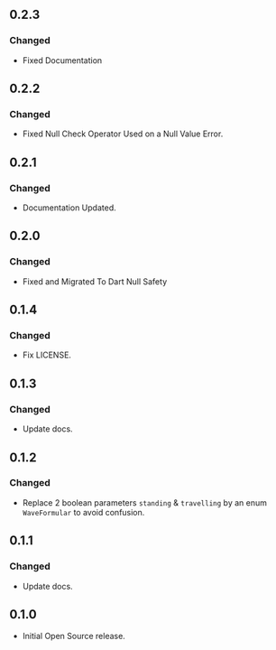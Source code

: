 ## 0.2.3

### Changed

- Fixed Documentation

## 0.2.2

### Changed

- Fixed Null Check Operator Used on a Null Value Error.

## 0.2.1

### Changed

- Documentation Updated.

## 0.2.0

### Changed

- Fixed and Migrated To Dart Null Safety

## 0.1.4

### Changed

- Fix LICENSE.

## 0.1.3

### Changed

- Update docs.

## 0.1.2

### Changed

- Replace 2 boolean parameters `standing` & `travelling` by an enum `WaveFormular` to avoid confusion.

## 0.1.1

### Changed

- Update docs.

## 0.1.0

- Initial Open Source release.
